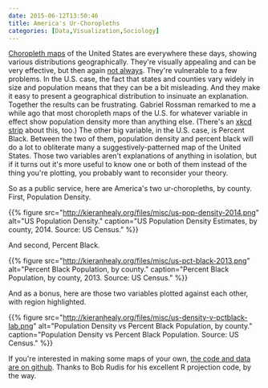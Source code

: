 ```yaml
---
date: 2015-06-12T13:50:46
title: America's Ur-Choropleths
categories: [Data,Visualization,Sociology]
---
```


[Choropleth maps](https://en.wikipedia.org/wiki/Choropleth_map) of the United States are everywhere these days, showing various distributions geographically. They're visually appealing and can be very effective, but then again [not always](https://familyinequality.wordpress.com/2015/06/11/upshot-sells-wilcox-but-im-not-buying/). They're vulnerable to a few problems. In the U.S. case, the fact that states and counties vary widely in size and population means that they can be a bit misleading. And they make it easy to present a geographical distribution to insinuate an explanation. Together the results can be frustrating. Gabriel Rossman remarked to me a while ago that most choropleth maps of the U.S. for whatever variable in effect show population density more than anything else. (There's an [xkcd strip](https://xkcd.com/1138/) about this, too.) The other big variable, in the U.S. case, is Percent Black. Between the two of them, population density and percent black will do a lot to obliterate many a suggestively-patterned map of the United States. Those two variables aren't explanations of anything in isolation, but if it turns out it's more useful to know one or both of them instead of the thing you're plotting, you probably want to reconsider your theory.

So as a public service, here are America's two ur-choropleths, by county. First, Population Density.

{{% figure src="http://kieranhealy.org/files/misc/us-pop-density-2014.png" alt="US Population Density." caption="US Population Density Estimates, by county, 2014. Source: US Census." %}}

And second, Percent Black. 

{{% figure src="http://kieranhealy.org/files/misc/us-pct-black-2013.png" alt="Percent Black Population, by county." caption="Percent Black Population, by county, 2013. Source: US Census." %}}

And as a bonus, here are those two variables plotted against each other, with region highlighted. 

{{% figure src="http://kieranhealy.org/files/misc/us-density-v-pctblack-lab.png" alt="Population Density vs Percent Black Population, by county." caption="Population Density vs Percent Black Population. Source: US Census." %}}

If you're interested in making some maps of your own, [the code and data are on github](https://github.com/kjhealy/us-county). Thanks to Bob Rudis for his excellent R projection code, by the way.

